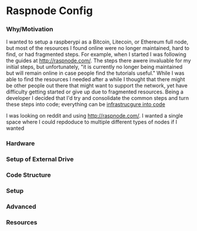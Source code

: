 # Raspnode Config

### Why/Motivation
I wanted to setup a raspberypi as a Bitcoin, Litecoin, or Ethereum full node, but most of the resources I found online were no longer maintained, hard to find, or had fragmented steps. For example, when I started I was following the guides at http://raspnode.com/. The steps there awere invaluable for my initial steps, but unfortunately, "it is currently no longer being maintained but will remain online in case people find the tutorials useful." While I was able to find the resources I needed after a while I thought that there might be other people out there that might want to support the network, yet have difficulty getting started or give up due to fragmented resources. Being a developer I decided that I'd try and consolidate the common steps and turn these steps into code; everything can be [infrastrucgure into code](https://en.wikipedia.org/wiki/Infrastructure_as_Code)

I was looking on reddit and using http://raspnode.com/. I wanted a single space where I could repdoduce to multiple different types of nodes if I wanted

### Hardware

### Setup of External Drive

### Code Structure

### Setup

### Advanced

### Resources
